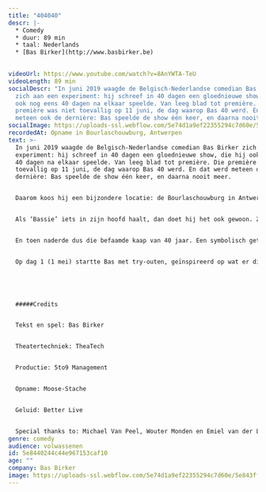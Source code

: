 ```yaml
---
title: "404040"
descr: |-
  * Comedy
  * duur: 89 min
  * taal: Nederlands
  * [Bas Birker](http://www.basbirker.be)

  ‍
videoUrl: https://www.youtube.com/watch?v=8AnYWTA-TeU
videoLength: 89 min
socialDescr: "In juni 2019 waagde de Belgisch-Nederlandse comedian Bas Birker
  zich aan een experiment: hij schreef in 40 dagen een gloednieuwe show, die hij
  ook nog eens 40 dagen na elkaar speelde. Van leeg blad tot première. Die
  première was niet toevallig op 11 juni, de dag waarop Bas 40 werd. En dat werd
  meteen ook de dernière: Bas speelde de show één keer, en daarna nooit meer."
socialImage: https://uploads-ssl.webflow.com/5e74d1a9ef22355294c7d60e/5e843ffef32f290656291216_Schermafbeelding%202020-04-01%20om%2009.16.54.png
recordedAt: Opname in Bourlaschouwburg, Antwerpen
text: >-
  In juni 2019 waagde de Belgisch-Nederlandse comedian Bas Birker zich aan een
  experiment: hij schreef in 40 dagen een gloednieuwe show, die hij ook nog eens
  40 dagen na elkaar speelde. Van leeg blad tot première. Die première was niet
  toevallig op 11 juni, de dag waarop Bas 40 werd. En dat werd meteen ook de
  dernière: Bas speelde de show één keer, en daarna nooit meer.


  Daarom koos hij een bijzondere locatie: de Bourlaschouwburg in Antwerpen.


  Als ‘Bassie’ iets in zijn hoofd haalt, dan doet hij het ook gewoon. Zo trad hij drie jaar geleden op in het Sportpaleis voor 200 man, in een theaterbox op het middenplein. Gewoon, omdat het kon. Het volgende plan dat hij realiseerde: Belg worden. Klinkt doodnormaal, maar als je ‘Je Moeder’ hebt gezien, weet je dat dit een hele queeste was.


  En toen naderde dus die befaamde kaap van 40 jaar. Een symbolisch getal: Mozes trok 40 jaar door de woestijn, de vasten tussen carnaval en Pasen tellen 40 dagen en 40 is ook de leeftijd waarop mensen je beginnen waarschuwen voor een midlifecrisis.


  Op dag 1 (1 mei) startte Bas met try-outen, geïnspireerd op wat er die dag gebeurde. Dag na dag vulde hij zijn show aan met nieuw materiaal, compleet onvoorbereid. Zo ging het 40 dagen lang: uitwerken, weggooien, vervangen en bijschaven. Tot zijn show klaar was om in première te gaan in een ware Antwerpse parel, de Bourlaschouwburg. Hallelujah!


  ‍


  #####Credits


  Tekst en spel: Bas Birker


  Theatertechniek: TheaTech


  Productie: 5to9 Management


  Opname: Moose-Stache


  Geluid: Better Live


  Special thanks to: Michael Van Peel, Wouter Monden en Emiel van der Logt
genre: comedy
audience: volwassenen
id: 5e8440244c44e967153caf10
age: ""
company: Bas Birker
image: https://uploads-ssl.webflow.com/5e74d1a9ef22355294c7d60e/5e843ffef32f290656291216_Schermafbeelding%202020-04-01%20om%2009.16.54.png
---
```

